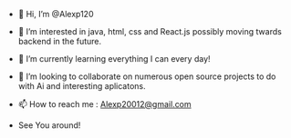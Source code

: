 - 👋 Hi, I’m @Alexp120
- 👀 I’m interested in java, html, css and React.js possibly moving twards backend in the future.
- 🌱 I’m currently learning everything I can every day!
- 💞️ I’m looking to collaborate on numerous open source projects to do with Ai and interesting aplicatons.
- 📫 How to reach me : Alexp20012@gmail.com

- See You around!

<!---
Alexp120/Alexp120 is a ✨ special ✨ repository because its `README.md` (this file) appears on your GitHub profile.
You can click the Preview link to take a look at your changes.
--->
